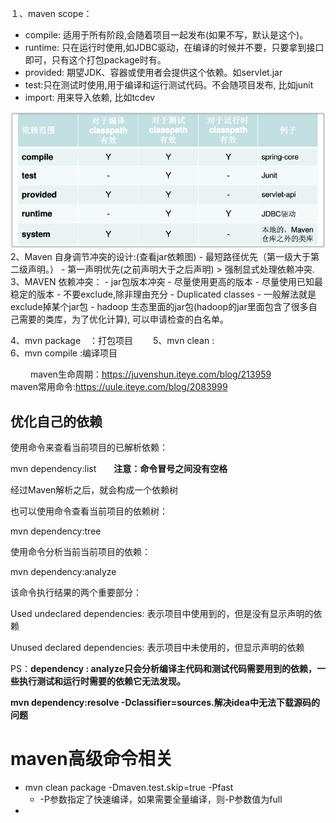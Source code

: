 １、maven scope：
- compile: 适用于所有阶段,会随着项目一起发布(如果不写，默认是这个)。
- runtime: 只在运行时使用,如JDBC驱动，在编译的时候并不要，只要拿到接口即可，只有这个打包package时有。
- provided: 期望JDK、容器或使用者会提供这个依赖。如servlet.jar
- test:只在测试时使用,用于编译和运行测试代码。不会随项目发布, 比如junit
- import: 用来导入依赖, 比如tcdev  
<img src="maven_scope.png"/>  
2、Maven 自身调节冲突的设计:(查看jar依赖图)
- 最短路径优先（第一级大于第二级声明。）
- 第一声明优先(之前声明大于之后声明) 
> 强制显式处理依赖冲突.  
3、MAVEN 依赖冲突：
- jar包版本冲突
    - 尽量使用更高的版本
    - 尽量使用已知最稳定的版本
    - 不要exclude,除非理由充分
- Duplicated classes
    - 一般解法就是exclude掉某个jar包
    - hadoop 生态里面的jar包(hadoop的jar里面包含了很多自己需要的类库，为了优化计算), 可以申请检查的白名单。 

4、mvn package　：打包项目　　
5、mvn clean :  
6、mvn compile :编译项目

　　
maven生命周期：https://juvenshun.iteye.com/blog/213959  
maven常用命令:https://uule.iteye.com/blog/2083999
## 优化自己的依赖
使用命令来查看当前项目的已解析依赖：

mvn dependency:list　　**注意：命令冒号之间没有空格**

经过Maven解析之后，就会构成一个依赖树



也可以使用命令查看当前项目的依赖树：

mvn dependency:tree



使用命令分析当前当前项目的依赖：

mvn dependency:analyze

该命令执行结果的两个重要部分：



Used undeclared dependencies: 表示项目中使用到的，但是没有显示声明的依赖

Unused declared dependencies: 表示项目中未使用的，但显示声明的依赖

PS：**dependency : analyze只会分析编译主代码和测试代码需要用到的依赖，一些执行测试和运行时需要的依赖它无法发现。**


**mvn dependency:resolve -Dclassifier=sources.解决idea中无法下载源码的问题**

# maven高级命令相关
- mvn clean package -Dmaven.test.skip=true -Pfast
    - -P参数指定了快速编译，如果需要全量编译，则-P参数值为full
- 
